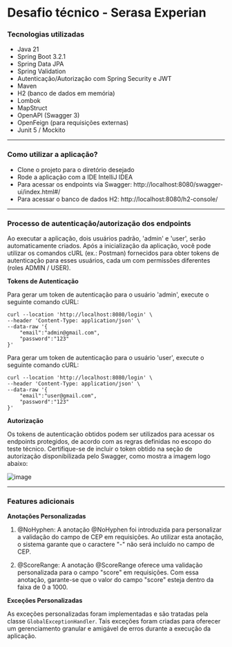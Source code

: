 # Desafio técnico - Serasa Experian 

### Tecnologias utilizadas

* Java 21
* Spring Boot 3.2.1
* Spring Data JPA
* Spring Validation
* Autenticação/Autorização com Spring Security e JWT
* Maven
* H2 (banco de dados em memória)
* Lombok
* MapStruct
* OpenAPI (Swagger 3)
* OpenFeign (para requisições externas)
* Junit 5 / Mockito

---

### Como utilizar a aplicação?

* Clone o projeto para o diretório desejado
* Rode a aplicação com a IDE IntelliJ IDEA
* Para acessar os endpoints via Swagger: http://localhost:8080/swagger-ui/index.html#/
* Para acessar o banco de dados H2: http://localhost:8080/h2-console/
  
---

### Processo de autenticação/autorização dos endpoints

Ao executar a aplicação, dois usuários padrão, 'admin' e 'user', serão automaticamente criados. Após a inicialização da aplicação, você pode utilizar os comandos cURL (ex.: Postman) fornecidos para obter tokens de autenticação para esses usuários, cada um com permissões diferentes (roles ADMIN / USER).

**Tokens de Autenticação**

Para gerar um token de autenticação para o usuário 'admin', execute o seguinte comando cURL:
```
curl --location 'http://localhost:8080/login' \
--header 'Content-Type: application/json' \
--data-raw '{
    "email":"admin@gmail.com",
    "password":"123"
}'
```

Para gerar um token de autenticação para o usuário 'user', execute o seguinte comando cURL:
```
curl --location 'http://localhost:8080/login' \
--header 'Content-Type: application/json' \
--data-raw '{
    "email":"user@gmail.com",
    "password":"123"
}'
```

**Autorização**

Os tokens de autenticação obtidos podem ser utilizados para acessar os endpoints protegidos, de acordo com as regras definidas no escopo do teste técnico.
Certifique-se de incluir o token obtido na seção de autorização disponibilizada pelo Swagger, como mostra a imagem logo abaixo:

![image](https://github.com/brunadelmourosilva/teste-serasa/assets/61791877/07867096-1e42-4e8f-b807-8a0d52648641)

---

### Features adicionais

**Anotações Personalizadas**

1. @NoHyphen: 
A anotação @NoHyphen foi introduzida para personalizar a validação do campo de CEP em requisições. Ao utilizar esta anotação, o sistema garante que o caractere "-" não será incluído no campo de CEP.

2. @ScoreRange: 
A anotação @ScoreRange oferece uma validação personalizada para o campo "score" em requisições. Com essa anotação, garante-se que o valor do campo "score" esteja dentro da faixa de 0 a 1000.

**Exceções Personalizadas**

As exceções personalizadas foram implementadas e são tratadas pela classe ```GlobalExceptionHandler```. Tais exceções foram criadas para oferecer um gerenciamento granular e amigável de erros durante a execução da aplicação.
